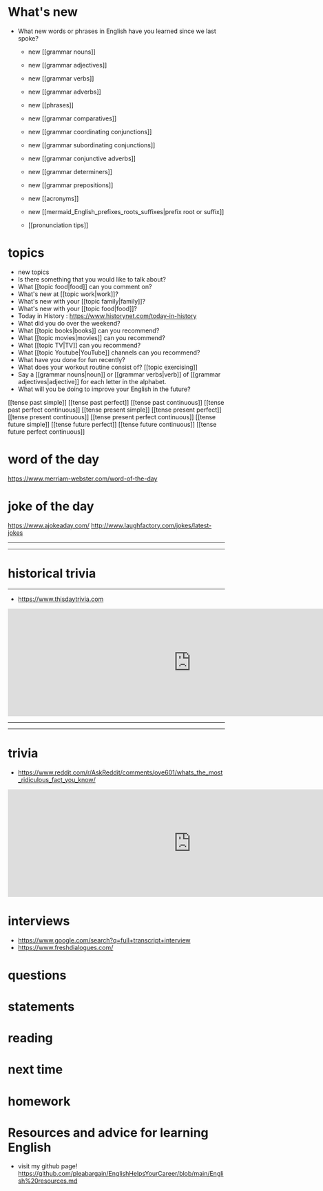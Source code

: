 # What's new
- What new words or phrases in English have you learned since we last spoke?
	- new [[grammar nouns]]
	- new [[grammar adjectives]]
	- new [[grammar verbs]]
	- new [[grammar adverbs]]
	- new [[phrases]]
	- new [[grammar comparatives]]
	- new [[grammar coordinating conjunctions]]
	- new [[grammar subordinating conjunctions]]
	- new [[grammar conjunctive adverbs]]
	- new [[grammar determiners]]
	- new [[grammar prepositions]]
	
	- new [[acronyms]]
	- new [[mermaid_English_prefixes_roots_suffixes|prefix root or suffix]]
	- [[pronunciation tips]]
		

# topics
- new topics
- Is there something that you would like to talk about?
- What [[topic food|food]] can you comment on?
- What's new at [[topic work|work]]?
- What's new with your [[topic family|family]]?
- What's new with your [[topic food|food]]?
- Today in History : https://www.historynet.com/today-in-history
- What did you do over the weekend?
- What [[topic books|books]] can you recommend?
- What [[topic movies|movies]] can you recommend?
- What [[topic TV|TV]] can you recommend?
- What [[topic Youtube|YouTube]] channels can you recommend?
- What have you done for fun recently?
- What does your workout routine consist of? [[topic exercising]]
- Say a [[grammar nouns|noun]] or [[grammar verbs|verb]] of [[grammar adjectives|adjective]] for each letter in the alphabet.
- What will you be doing to improve your English in the future?


[[tense past simple]]
[[tense past perfect]]
[[tense past continuous]]
[[tense past perfect continuous]]
[[tense present simple]]
[[tense present perfect]]
[[tense present continuous]]
[[tense present perfect continuous]]
[[tense future simple]]
[[tense future perfect]]
[[tense future continuous]]
[[tense future perfect continuous]]

# word of the day
https://www.merriam-webster.com/word-of-the-day

# joke of the day
https://www.ajokeaday.com/
http://www.laughfactory.com/jokes/latest-jokes

---


---

# historical trivia
---

- https://www.thisdaytrivia.com
<iframe
	border=0
	frameborder=0
	height=250
	width=850  
	src="https://www.thisdaytrivia.com">
</iframe>

---

---

# trivia
-  https://www.reddit.com/r/AskReddit/comments/oye601/whats_the_most_ridiculous_fact_you_know/

<iframe
	border=0
	frameborder=0
	height=250
	width=850  
	src="https://www.reddit.com/r/AskReddit/comments/oye601/whats_the_most_ridiculous_fact_you_know/">
</iframe>

# interviews
- https://www.google.com/search?q=full+transcript+interview
-  https://www.freshdialogues.com/


# questions

# statements


# reading

# next time

# homework


# Resources and advice for learning English
* visit my github page! https://github.com/pleabargain/EnglishHelpsYourCareer/blob/main/English%20resources.md
